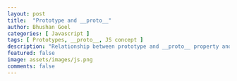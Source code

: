 ```yaml
---
layout: post
title:  "Prototype and __proto__"
author: Bhushan Goel
categories: [ Javascript ]
tags: [ Prototypes, __proto__, JS concept ]
description: "Relationship between prototype and __proto__ property and how does they are linked to each other."
featured: false
image: assets/images/js.png
comments: false
---
```

